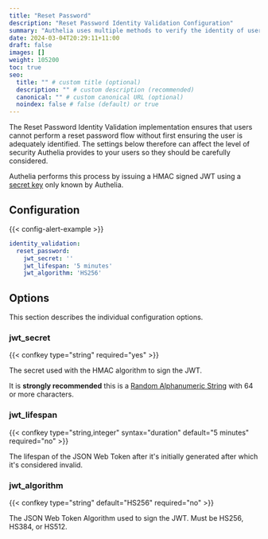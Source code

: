 ```yaml
---
title: "Reset Password"
description: "Reset Password Identity Validation Configuration"
summary: "Authelia uses multiple methods to verify the identity of users to prevent a malicious user from performing actions on behalf of them. This section describes Reset Password method."
date: 2024-03-04T20:29:11+11:00
draft: false
images: []
weight: 105200
toc: true
seo:
  title: "" # custom title (optional)
  description: "" # custom description (recommended)
  canonical: "" # custom canonical URL (optional)
  noindex: false # false (default) or true
---
```


The Reset Password Identity Validation implementation ensures that users cannot perform a reset password flow without
first ensuring the user is adequately identified. The settings below therefore can affect the level of security Authelia
provides to your users so they should be carefully considered.

Authelia performs this process by issuing a HMAC signed JWT using a [secret key](#jwt_secret) only known by Authelia.
## Configuration

{{< config-alert-example >}}

```yaml {title="configuration.yml"}
identity_validation:
  reset_password:
    jwt_secret: ''
    jwt_lifespan: '5 minutes'
    jwt_algorithm: 'HS256'
```

## Options

This section describes the individual configuration options.

### jwt_secret

{{< confkey type="string" required="yes" >}}

The secret used with the HMAC algorithm to sign the JWT.

It is __strongly recommended__ this is a
[Random Alphanumeric String](../../reference/guides/generating-secure-values.md#generating-a-random-alphanumeric-string) with 64 or more
characters.

### jwt_lifespan

{{< confkey type="string,integer" syntax="duration" default="5 minutes" required="no" >}}

The lifespan of the JSON Web Token after it's initially generated after which it's considered invalid.

### jwt_algorithm

{{< confkey type="string" default="HS256" required="no" >}}

The JSON Web Token Algorithm used to sign the JWT. Must be HS256, HS384, or HS512.

